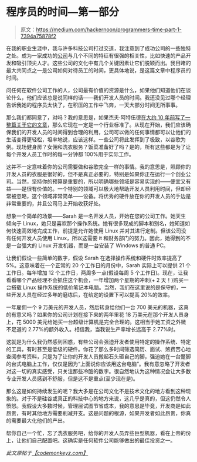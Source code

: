 # 程序员的时间—第一部分

> 原文：<https://medium.com/hackernoon/programmers-time-part-1-7394a75878f2>

在我的职业生涯中，我与许多科技公司打过交道，我注意到了成功公司的一些独特之处。成为一家成功的[公司](https://hackernoon.com/tagged/company)与几个不同的特征有很强的相关性，比如快速的产品开发和吸引顶尖人才。这些公司的文化中有几个关键因素让它们脱颖而出。我目睹的最大共同点之一是公司如何对待员工的时间，更具体地说，是这篇文章中程序员的时间。

问任何在软件公司工作的人，公司最有价值的资源是什么，如果他们知道他们在谈论什么，他们应该总是说同样的话——我们开发人员的时间。我还没见过哪个经理告诉我她的程序员太快了，在积压的工作中飞奔，一天大部分时间无所事事。

那么我们都同意了，对吗？我的意思是，如果杰夫·阿特伍德[在大约 10 年前写了一整篇关于它的文章](https://blog.codinghorror.com/hardware-is-cheap-programmers-are-expensive/)，那么它现在一定是一个行业标准了。从现在开始，我们应该确保我们的开发人员的时间得到合理的利用，公司可以做的任何事情都可以让他们的生活变得更轻松，坦率地说，应该这样。一些公司将此发挥到了极致，以谷歌为例。现场健身房？女佣和洗衣服务？饭菜准备好了吗？是的，所有这些都是为了让每个开发人员工作时的每一分钟都 100%用于实际工作。

这并不一定意味着你的公司需要做和谷歌完全一样的事情。我的意思是，照顾你的开发人员的衣服是很好的，但不是真正必要的，特别是如果你正在运行一个创业公司。当然，坚持你的预算是重要的，所以明确哪些领域是容易实现的——便宜又有益——是很有价值的。一个特别的领域可以极大地帮助开发人员利用时间，但却经常被忽略，这个领域非常简单——设备。将优秀的硬件放在你的开发人员的手边是非常重要的，并且公司马上开始收获好处。

想象一个简单的场景——Sarah 是一名开发人员，开始在您的公司工作。她天生倾向于 Linux，她只是喜欢那个操作系统。她有很多现成的脚本和别名，她知道如何快速高效地完成工作，前提是允许她使用 Linux 并对其进行定制。但该公司没有任何开发人员使用 Linux，所以这需要 it 和财务部门的努力。因此，她得到的不是一台强大的 Linux 开发机器，而是一台安装了 Windows 的普通 PC。

让我们假设一些简单的数字，假设 Sarah 在选择操作系统和硬件时效率提高了 5%。这意味着在一个正常的 20 个工作日的月份中，Sarah 实际上可以提供 21 个工作日。每年增加 12 个工作日，两周多一点(假设每周 5 个工作日)。现在，让我看看哪个产品经理不会抓住这个机会，一年增加两个星期的冲刺(+ 2 天！)购买一台搭载 Linux 操作系统的低价笔记本电脑。当然，我们在这里说的是保守的，一些开发人员在经过多年的磨练后，在给定的设置下可以提高 20%的效率。

一年雇佣一个 9 万美元的开发人员，然后转身给他们一台 700 美元的机器，这真的有意义吗？如果你的公司计划在接下来的两年里花 18 万美元在那个开发人员身上，花 5000 美元给她买一台超级计算机是完全合理的。这相当于她工资之外微不足道的 2.77%的额外收入。相信我，当我说生产率增长远高于 2.77%时。

这就是为什么我仍然感到困惑，有些公司会强迫开发者使用特定的操作系统、特定的工具，有时甚至是低级的硬件。你花了那么多时间筛选简历、面试、煞费苦心地查阅参考资料，只是为了让你的开发人员搬起石头砸自己的脚，强迫她在一台蹩脚的台式电脑上工作，仅仅是因为“上面说你应该用这台电脑”。我有意忽略了开发者对这一切的真实感受，只关注那些冷酷的数字。很自然地认为这种情况会让大多数专业开发人员感到不舒服，但是这不是重点(至少现在是)。

那么这是如何持续发生的呢？我大多是在公司文化不是技术文化的地方看到这种现象的。对于不是硅谷或真正的科技中心的地方来说，这几乎是真的，但这仍然令人愤怒。我假设大多数时候，管理层试图节省成本，我的意思是毕竟，开发商是如此昂贵，有时其他地方需要削减开支。这是问题的根源，如果开发者如此昂贵，你真的需要最大化他们的产出。

帮你自己一个忙，忘了洗衣服务吧，给你的开发人员弄些巨型机器，看在上帝的份上，让他们自己配置吧。这确实是任何软件公司能够做出的最佳投资之一。

*此文原帖于*[*【codemonkeyz.com】*](http://codemonkeyz.com)